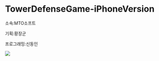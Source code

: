 # TowerDefenseGame-iPhoneVersion

소속:MTO소프트

기획:황장군

프로그래밍:신동인

<img src="https://github.com/sdi1982/TowerDefenseGame-iPhone/edit/master/tower_depance.png">
